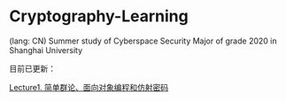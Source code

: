 # Cryptography-Learning
(lang: CN) Summer study of Cyberspace Security Major of grade 2020 in Shanghai University

目前已更新：

[Lecture1. 简单群论、面向对象编程和仿射密码](https://luminolt.cn/2021/06/13/CTF-Experiment-Guide-1-Affine-Cipher/#Lecture-1-%E7%AE%80%E5%8D%95%E7%BE%A4%E8%AE%BA%E3%80%81%E9%9D%A2%E5%90%91%E5%AF%B9%E8%B1%A1%E7%BC%96%E7%A8%8B%E5%92%8C%E4%BB%BF%E5%B0%84%E5%AF%86%E7%A0%81)
